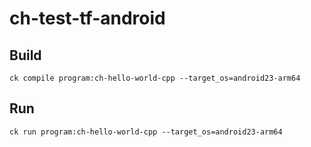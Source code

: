 # ch-test-tf-android

## Build
```
ck compile program:ch-hello-world-cpp --target_os=android23-arm64
```

## Run

```
ck run program:ch-hello-world-cpp --target_os=android23-arm64
```
